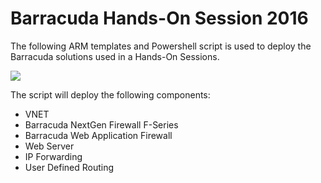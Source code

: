 # Barracuda Hands-On Session 2016

The following ARM templates and Powershell script is used to deploy the Barracuda solutions used in a Hands-On Sessions.

<img src="https://cloud.githubusercontent.com/assets/16628370/12847261/45d2c30e-cc12-11e5-951b-b2b99041746e.png"/>

The script will deploy the following components:
<ul>
    <li>VNET</li>
    <li>Barracuda NextGen Firewall F-Series</li>
    <li>Barracuda Web Application Firewall</li>
    <li>Web Server</li>
    <li>IP Forwarding</li>
    <li>User Defined Routing</li>
</ul>
<!--
<a href="https://portal.azure.com/#create/Microsoft.Template/uri/https%3A%2F%2Fraw.githubusercontent.com%2Fjvhoof%2Fcudazure%2Fmaster%2FHandsOnSession-ARM%2FUDR_DeploymentTemplate.json" target="_blank">
    <img src="http://azuredeploy.net/deploybutton.png"/>
</a>
<a href="https://portal.azure.com/#create/Microsoft.Template/uri/https%3A%2F%2Fraw.githubusercontent.com%2Fjvhoof%2Fcudazure%2Fmaster%2Fhandsonsession%2FNG_DeploymentTemplate.json" target="_blank">
    <img src="http://azuredeploy.net/deploybutton.png"/>
</a>
<a href="http://armviz.io/#/?load=https://raw.githubusercontent.com/jvhoof/cudazure/master/handsonsession/NG_DeploymentTemplate.json" target="_blank">
    <img src="http://armviz.io/visualizebutton.png"/>
</a>

-->
